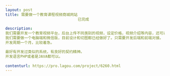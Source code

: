 ```yaml
---                
layout: post       
title: 需要做一个教育课程视频商城网站
                                已完成
           
description: 
我们需要开发一个教育视频平台，后台上传不同类别的视频，设定价格，视频介绍等内容，还可以上传图书类的商品，设置价格，图书介绍。
我们需要做一个电脑端和微信版，目前设计和切图都已经做好了。只需要开发后端和前端对接。
开发周期一个月，比较着急。

最好有开发过类似的系统，有良好的契约精神。
开发语言PHP或者是JAVA都可以。
     
contenturl: https://pro.lagou.com/project/6260.html      
---                 
```

